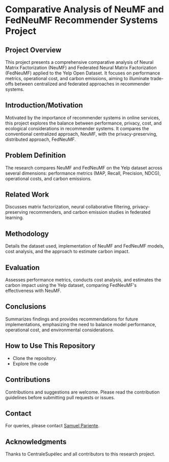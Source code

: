 # Comparative Analysis of NeuMF and FedNeuMF Recommender Systems Project

## Project Overview
This project presents a comprehensive comparative analysis of Neural Matrix Factorization (NeuMF) and Federated Neural Matrix Factorization (FedNeuMF) applied to the Yelp Open Dataset. It focuses on performance metrics, operational cost, and carbon emissions, aiming to illuminate trade-offs between centralized and federated approaches in recommender systems.

## Introduction/Motivation
Motivated by the importance of recommender systems in online services, this project explores the balance between performance, privacy, cost, and ecological considerations in recommender systems. It compares the conventional centralized approach, NeuMF, with the privacy-preserving, distributed approach, FedNeuMF.

## Problem Definition
The research compares NeuMF and FedNeuMF on the Yelp dataset across several dimensions: performance metrics (MAP, Recall, Precision, NDCG), operational costs, and carbon emissions.

## Related Work
Discusses matrix factorization, neural collaborative filtering, privacy-preserving recommenders, and carbon emission studies in federated learning.

## Methodology
Details the dataset used, implementation of NeuMF and FedNeuMF models, cost analysis, and the approach to estimate carbon impact.

## Evaluation
Assesses performance metrics, conducts cost analysis, and estimates the carbon impact using the Yelp dataset, comparing FedNeuMF's effectiveness with NeuMF.

## Conclusions
Summarizes findings and provides recommendations for future implementations, emphasizing the need to balance model performance, operational cost, and environmental considerations.

## How to Use This Repository
- Clone the repository.
- Explore the code 

## Contributions
Contributions and suggestions are welcome. Please read the contribution guidelines before submitting pull requests or issues.

## Contact
For queries, please contact [Samuel Pariente](mailto:samuel.pariente@centralesupelec.fr).

## Acknowledgments
Thanks to CentraleSupélec and all contributors to this research project.

